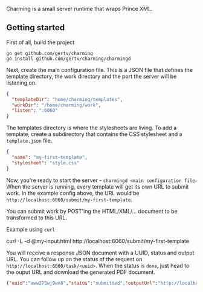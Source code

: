 Charming is a small server runtime that wraps Prince XML.

Getting started
---------------

First of all, build the project

    go get github.com/gertv/charming
    go install github.com/gertv/charming/charmingd
    
Next, create the main configuration file. This is a JSON file that defines the template directory, the work directory and the port the server will be listening on.  

```json
{
  "templateDir": "home/charming/templates",
  "workDir": "/home/charming/work",
  "listen": ":6060"
}
```

The templates directory is where the stylesheets are living. To add a template, create a subdirectory that contains the CSS stylesheet and a `template.json` file. 

```json
{
  "name": "my-first-template",
  "stylesheet": "style.css"
}
```

Now, you're ready to start the server - `charmingd <main configuration file`. When the server is running, every template will get its own URL to submit work. In the example config above, the URL would be `http://localhost:6060/submit/my-first-template`.

You can submit work by POST'ing the HTML/XML/... document to be transformed to this URL.

Example using `curl`

  curl -L -d @my-input.html http://localhost:6060/submit/my-first-template
  
You will receive a response JSON document with a UUID, status and output URL. You can follow up on the status of the request on `http://localhost:6060/task/<uuid>`. When the status is `done`, just head to the ouput URL and download the generated PDF document.

```json
{"uuid":"aww275wj9wn8","status":"submitted","outputUrl":"http://localhost:6060/task/aww275wj9wn8/output.pdf"}
```
